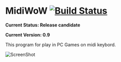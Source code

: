 # MidiWoW [![Build Status](https://travis-ci.org/vylgin/MidiWoW.png?branch=master)](https://travis-ci.org/vylgin/MidiWoW)

**Current Status: Release candidate**

**Current Version: 0.9**

This program for play in PC Games on midi keybord.

![ScreenShot](https://raw.github.com/vylgin/MidiWoW/develop/src/main/resources/images/Screenshot-2.jpg)
